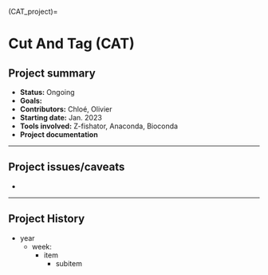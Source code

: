 (CAT_project)=
# Cut And Tag (CAT)

## Project summary
* **Status:** Ongoing
* **Goals:** 
* **Contributors:** Chloé, Olivier
* **Starting date:** Jan. 2023
* **Tools involved:** Z-fishator, Anaconda, Bioconda
* **Project documentation**

----
## Project issues/caveats
* 

----
## Project History
* year
    * week: 
        * item
            * subitem

